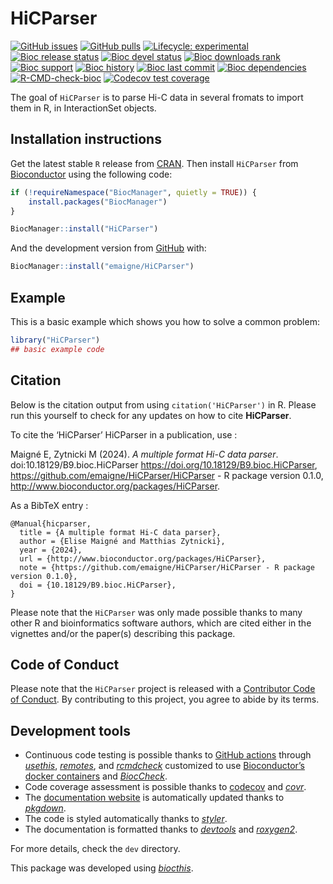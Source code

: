# HiCParser

<!-- badges: start -->

[![GitHub
issues](https://img.shields.io/github/issues/emaigne/HiCParser)](https://github.com/emaigne/HiCParser/issues)
[![GitHub
pulls](https://img.shields.io/github/issues-pr/emaigne/HiCParser)](https://github.com/emaigne/HiCParser/pulls)
[![Lifecycle:
experimental](https://img.shields.io/badge/lifecycle-experimental-orange.svg)](https://lifecycle.r-lib.org/articles/stages.html#experimental)
[![Bioc release
status](http://www.bioconductor.org/shields/build/release/bioc/HiCParser.svg)](https://bioconductor.org/checkResults/release/bioc-LATEST/HiCParser)
[![Bioc devel
status](http://www.bioconductor.org/shields/build/devel/bioc/HiCParser.svg)](https://bioconductor.org/checkResults/devel/bioc-LATEST/HiCParser)
[![Bioc downloads
rank](https://bioconductor.org/shields/downloads/release/HiCParser.svg)](http://bioconductor.org/packages/stats/bioc/HiCParser/)
[![Bioc
support](https://bioconductor.org/shields/posts/HiCParser.svg)](https://support.bioconductor.org/tag/HiCParser)
[![Bioc
history](https://bioconductor.org/shields/years-in-bioc/HiCParser.svg)](https://bioconductor.org/packages/release/bioc/html/HiCParser.html#since)
[![Bioc last
commit](https://bioconductor.org/shields/lastcommit/devel/bioc/HiCParser.svg)](http://bioconductor.org/checkResults/devel/bioc-LATEST/HiCParser/)
[![Bioc
dependencies](https://bioconductor.org/shields/dependencies/release/HiCParser.svg)](https://bioconductor.org/packages/release/bioc/html/HiCParser.html#since)
[![R-CMD-check-bioc](https://github.com/emaigne/HiCParser/actions/workflows/R-CMD-check-bioc.yaml/badge.svg)](https://github.com/emaigne/HiCParser/actions/workflows/R-CMD-check-bioc.yaml)
[![Codecov test
coverage](https://codecov.io/gh/emaigne/HiCParser/branch/devel/graph/badge.svg)](https://app.codecov.io/gh/emaigne/HiCParser?branch=devel)
<!-- badges: end -->

The goal of `HiCParser` is to parse Hi-C data in several fromats to import them in R, in InteractionSet objects.

## Installation instructions

Get the latest stable `R` release from
[CRAN](http://cran.r-project.org/). Then install `HiCParser` from
[Bioconductor](http://bioconductor.org/) using the following code:

``` r
if (!requireNamespace("BiocManager", quietly = TRUE)) {
    install.packages("BiocManager")
}

BiocManager::install("HiCParser")
```

And the development version from
[GitHub](https://github.com/emaigne/HiCParser) with:

``` r
BiocManager::install("emaigne/HiCParser")
```

## Example

This is a basic example which shows you how to solve a common problem:

``` r
library("HiCParser")
## basic example code
```

## Citation

Below is the citation output from using `citation('HiCParser')` in R.
Please run this yourself to check for any updates on how to cite
**HiCParser**.

To cite the ‘HiCParser’ HiCParser in a publication, use :

  Maigné E, Zytnicki M (2024). _A multiple format Hi-C data parser_.
  doi:10.18129/B9.bioc.HiCParser <https://doi.org/10.18129/B9.bioc.HiCParser>,
  https://github.com/emaigne/HiCParser/HiCParser - R package version 0.1.0,
  <http://www.bioconductor.org/packages/HiCParser>.

As a BibTeX entry :

    @Manual{hicparser,
      title = {A multiple format Hi-C data parser},
      author = {Elise Maigné and Matthias Zytnicki},
      year = {2024},
      url = {http://www.bioconductor.org/packages/HiCParser},
      note = {https://github.com/emaigne/HiCParser/HiCParser - R package version 0.1.0},
      doi = {10.18129/B9.bioc.HiCParser},
    }

Please note that the `HiCParser` was only made possible thanks to many
other R and bioinformatics software authors, which are cited either in
the vignettes and/or the paper(s) describing this package.

## Code of Conduct

Please note that the `HiCParser` project is released with a [Contributor
Code of Conduct](http://bioconductor.org/about/code-of-conduct/). By
contributing to this project, you agree to abide by its terms.

## Development tools

- Continuous code testing is possible thanks to [GitHub
  actions](https://www.tidyverse.org/blog/2020/04/usethis-1-6-0/)
  through *[usethis](https://CRAN.R-project.org/package=usethis)*,
  *[remotes](https://CRAN.R-project.org/package=remotes)*, and
  *[rcmdcheck](https://CRAN.R-project.org/package=rcmdcheck)* customized
  to use [Bioconductor’s docker
  containers](https://www.bioconductor.org/help/docker/) and
  *[BiocCheck](https://bioconductor.org/packages/3.17/BiocCheck)*.
- Code coverage assessment is possible thanks to
  [codecov](https://codecov.io/gh) and
  *[covr](https://CRAN.R-project.org/package=covr)*.
- The [documentation website](http://emaigne.github.io/HiCParser) is
  automatically updated thanks to
  *[pkgdown](https://CRAN.R-project.org/package=pkgdown)*.
- The code is styled automatically thanks to
  *[styler](https://CRAN.R-project.org/package=styler)*.
- The documentation is formatted thanks to
  *[devtools](https://CRAN.R-project.org/package=devtools)* and
  *[roxygen2](https://CRAN.R-project.org/package=roxygen2)*.

For more details, check the `dev` directory.

This package was developed using
*[biocthis](https://bioconductor.org/packages/3.17/biocthis)*.
